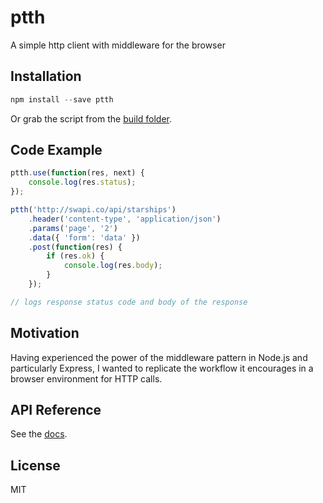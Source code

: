 # ptth

A simple http client with middleware for the browser

## Installation
 
```javascript
npm install --save ptth
```

Or grab the script from the [build folder](build/).

## Code Example

```javascript
ptth.use(function(res, next) {
	console.log(res.status);
});

ptth('http://swapi.co/api/starships')
	.header('content-type', 'application/json')
	.params('page', '2')
	.data({ 'form': 'data' })
	.post(function(res) {
		if (res.ok) {
			console.log(res.body);
		}
	});

// logs response status code and body of the response
``` 

## Motivation

Having experienced the power of the middleware pattern in Node.js and particularly Express, I wanted to replicate the workflow it encourages in a browser environment for HTTP calls.

## API Reference

See the [docs](docs/docs.md).

## License

MIT